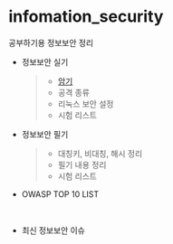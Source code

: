 # infomation_security
공부하기용 정보보안 정리

- 정보보안 실기
  > - [암기](https://github.com/sungmin4036/infomation_security/blob/main/Infomation_Practical/%EC%95%94%EA%B8%B0.md)
  > - 공격 종류
  > - 리눅스 보안 설정
  > - 시험 리스트


- 정보보안 필기
  > - 대칭키, 비대칭, 해시 정리
  > - 필기 내용 정리
  > - 시험 리스트

- OWASP TOP 10 LIST

<br>

- 최신 정보보안 이슈
  
